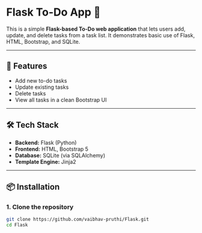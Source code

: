 # Flask To-Do App 📝

This is a simple **Flask-based To-Do web application** that lets users add, update, and delete tasks from a task list. It demonstrates basic use of Flask, HTML, Bootstrap, and SQLite.

---

## 🚀 Features

- Add new to-do tasks
- Update existing tasks
- Delete tasks
- View all tasks in a clean Bootstrap UI

---

## 🛠️ Tech Stack

- **Backend:** Flask (Python)
- **Frontend:** HTML, Bootstrap 5
- **Database:** SQLite (via SQLAlchemy)
- **Template Engine:** Jinja2

---

## 📦 Installation

### 1. Clone the repository

```bash
git clone https://github.com/vaibhav-pruthi/Flask.git
cd Flask
